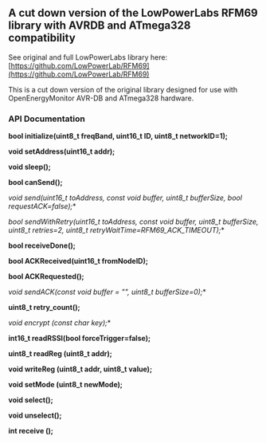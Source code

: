 ## A cut down version of the LowPowerLabs RFM69 library with AVRDB and ATmega328 compatibility

See original and full LowPowerLabs library here: [https://github.com/LowPowerLab/RFM69](https://github.com/LowPowerLab/RFM69)

This is a cut down version of the original library designed for use with OpenEnergyMonitor AVR-DB and ATmega328 hardware.

### API Documentation

**bool initialize(uint8_t freqBand, uint16_t ID, uint8_t networkID=1);**<br>

**void setAddress(uint16_t addr);**<br>

**void sleep();**<br>

**bool canSend();**<br>

**void send(uint16_t toAddress, const void* buffer, uint8_t bufferSize, bool requestACK=false);**<br>

**bool sendWithRetry(uint16_t toAddress, const void* buffer, uint8_t bufferSize, uint8_t retries=2, uint8_t retryWaitTime=RFM69_ACK_TIMEOUT);**<br>

**bool receiveDone();**<br>

**bool ACKReceived(uint16_t fromNodeID);**<br>

**bool ACKRequested();**<br>

**void sendACK(const void* buffer = "", uint8_t bufferSize=0);**<br>

**uint8_t retry_count();**<br>
    
**void encrypt (const char* key);**<br>

**int16_t readRSSI(bool forceTrigger=false);**<br>
    
**uint8_t readReg (uint8_t addr);**<br>

**void writeReg (uint8_t addr, uint8_t value);**<br>
    
**void setMode (uint8_t newMode);**<br>

**void select();**<br>

**void unselect();**<br>
    
**int receive ();**<br>
